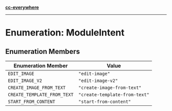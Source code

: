 [**cc-everywhere**](../../../../../index.md)

***

# Enumeration: ModuleIntent

## Enumeration Members

| Enumeration Member | Value |
| ------ | ------ |
| <a id="edit_image"></a> `EDIT_IMAGE` | `"edit-image"` |
| <a id="edit_image_v2"></a> `EDIT_IMAGE_V2` | `"edit-image-v2"` |
| <a id="create_image_from_text"></a> `CREATE_IMAGE_FROM_TEXT` | `"create-image-from-text"` |
| <a id="create_template_from_text"></a> `CREATE_TEMPLATE_FROM_TEXT` | `"create-template-from-text"` |
| <a id="start_from_content"></a> `START_FROM_CONTENT` | `"start-from-content"` |
